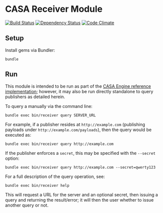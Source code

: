 # CASA Receiver Module

[![Build Status](https://travis-ci.org/AppSharing/casa-receiver.png)](https://travis-ci.org/AppSharing/casa-receiver) [![Dependency Status](https://gemnasium.com/AppSharing/casa-receiver.png)](https://gemnasium.com/AppSharing/casa-receiver) [![Code Climate](https://codeclimate.com/github/AppSharing/casa-receiver.png)](https://codeclimate.com/github/AppSharing/casa-receiver)

## Setup

Install gems via Bundler:

```
bundle
```

## Run

This module is intended to be run as part of the [CASA Engine reference implementation](https://github.com/AppSharing/casa-engine); however, it may also be run directly standalone to query publishers as detailed herein.

To query a manually via the command line:

```
bundle exec bin/receiver query SERVER_URL
```

For example, if a publisher resides at `http://example.com` (publishing payloads under `http://example.com/payloads`), then the query would be executed as:

```
bundle exec bin/receiver query http://example.com
```

If the publisher enforces a `secret`, this may be specified with the `--secret` option:

```
bundle exec bin/receiver query http://example.com --secret=qwerty123
```

For a full description of the query operation, see:

```
bundle exec bin/receiver help
```

This will request a URL for the server and an optional secret, then issuing a query and returning the result/error; it will then the user whether to issue another query or not.
